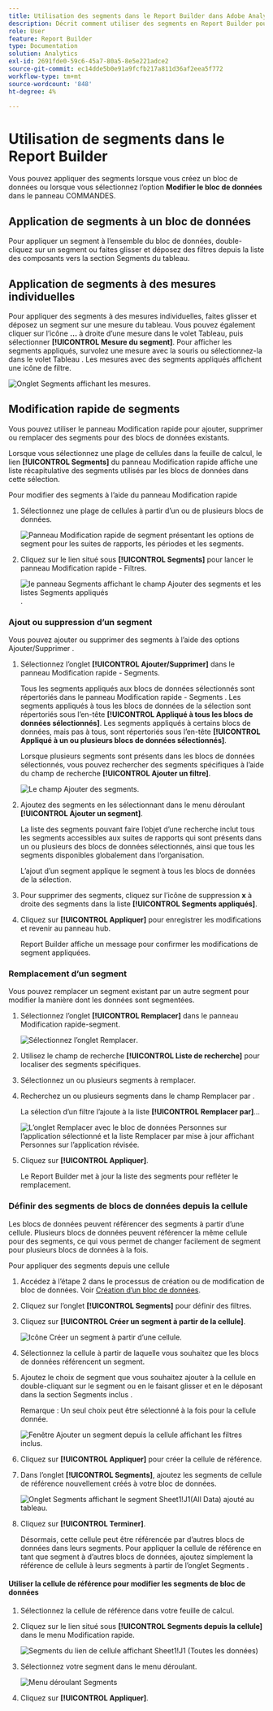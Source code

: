 ```yaml
---
title: Utilisation des segments dans le Report Builder dans Adobe Analytics
description: Décrit comment utiliser des segments en Report Builder pour Adobe Analytics
role: User
feature: Report Builder
type: Documentation
solution: Analytics
exl-id: 2691fde0-59c6-45a7-80a5-8e5e221adce2
source-git-commit: ec14dde5b0e91a9fcfb217a811d36af2eea5f772
workflow-type: tm+mt
source-wordcount: '848'
ht-degree: 4%

---
```


# Utilisation de segments dans le Report Builder

Vous pouvez appliquer des segments lorsque vous créez un bloc de données ou lorsque vous sélectionnez l’option **Modifier le bloc de données** dans le panneau COMMANDES.

## Application de segments à un bloc de données

Pour appliquer un segment à l’ensemble du bloc de données, double-cliquez sur un segment ou faites glisser et déposez des filtres depuis la liste des composants vers la section Segments du tableau.

## Application de segments à des mesures individuelles

Pour appliquer des segments à des mesures individuelles, faites glisser et déposez un segment sur une mesure du tableau. Vous pouvez également cliquer sur l’icône **...** à droite d’une mesure dans le volet Tableau, puis sélectionner **[!UICONTROL Mesure du segment]**. Pour afficher les segments appliqués, survolez une mesure avec la souris ou sélectionnez-la dans le volet Tableau . Les mesures avec des segments appliqués affichent une icône de filtre.

![Onglet Segments affichant les mesures.](./assets/filter_by.png)

## Modification rapide de segments

Vous pouvez utiliser le panneau Modification rapide pour ajouter, supprimer ou remplacer des segments pour des blocs de données existants.

Lorsque vous sélectionnez une plage de cellules dans la feuille de calcul, le lien **[!UICONTROL Segments]** du panneau Modification rapide affiche une liste récapitulative des segments utilisés par les blocs de données dans cette sélection.

Pour modifier des segments à l’aide du panneau Modification rapide

1. Sélectionnez une plage de cellules à partir dʼun ou de plusieurs blocs de données.

   ![Panneau Modification rapide de segment présentant les options de segment pour les suites de rapports, les périodes et les segments.](./assets/select_multiple_dbs.png)

1. Cliquez sur le lien situé sous **[!UICONTROL Segments]** pour lancer le panneau Modification rapide - Filtres.

   ![le panneau Segments affichant le champ Ajouter des segments et les listes Segments appliqués ](./assets/quick_edit_filters.png).

### Ajout ou suppression d’un segment

Vous pouvez ajouter ou supprimer des segments à l’aide des options Ajouter/Supprimer .

1. Sélectionnez l’onglet **[!UICONTROL Ajouter/Supprimer]** dans le panneau Modification rapide - Segments.

   Tous les segments appliqués aux blocs de données sélectionnés sont répertoriés dans le panneau Modification rapide - Segments . Les segments appliqués à tous les blocs de données de la sélection sont répertoriés sous l’en-tête **[!UICONTROL Appliqué à tous les blocs de données sélectionnés]**. Les segments appliqués à certains blocs de données, mais pas à tous, sont répertoriés sous l’en-tête **[!UICONTROL Appliqué à un ou plusieurs blocs de données sélectionnés]**.

   Lorsque plusieurs segments sont présents dans les blocs de données sélectionnés, vous pouvez rechercher des segments spécifiques à l’aide du champ de recherche **[!UICONTROL Ajouter un filtre]**.

   ![Le champ Ajouter des segments.](./assets/add_filter.png)

1. Ajoutez des segments en les sélectionnant dans le menu déroulant **[!UICONTROL Ajouter un segment]**.

   La liste des segments pouvant faire l’objet d’une recherche inclut tous les segments accessibles aux suites de rapports qui sont présents dans un ou plusieurs des blocs de données sélectionnés, ainsi que tous les segments disponibles globalement dans l’organisation.

   L’ajout d’un segment applique le segment à tous les blocs de données de la sélection.

1. Pour supprimer des segments, cliquez sur l’icône de suppression **x** à droite des segments dans la liste **[!UICONTROL Segments appliqués]**.

1. Cliquez sur **[!UICONTROL Appliquer]** pour enregistrer les modifications et revenir au panneau hub.

   Report Builder affiche un message pour confirmer les modifications de segment appliquées.

### Remplacement d’un segment

Vous pouvez remplacer un segment existant par un autre segment pour modifier la manière dont les données sont segmentées.

1. Sélectionnez l’onglet **[!UICONTROL Remplacer]** dans le panneau Modification rapide-segment.

   ![Sélectionnez l’onglet Remplacer](./assets/replace_filter.png).

1. Utilisez le champ de recherche **[!UICONTROL Liste de recherche]** pour localiser des segments spécifiques.

1. Sélectionnez un ou plusieurs segments à remplacer.

1. Recherchez un ou plusieurs segments dans le champ Remplacer par .

   La sélection dʼun filtre lʼajoute à la liste **[!UICONTROL Remplacer par]**...

   ![L’onglet Remplacer avec le bloc de données Personnes sur l’application sélectionné et la liste Remplacer par mise à jour affichant Personnes sur l’application révisée.](./assets/replace_screen_new.png)

1. Cliquez sur **[!UICONTROL Appliquer]**.

   Le Report Builder met à jour la liste des segments pour refléter le remplacement.

### Définir des segments de blocs de données depuis la cellule

Les blocs de données peuvent référencer des segments à partir d’une cellule. Plusieurs blocs de données peuvent référencer la même cellule pour des segments, ce qui vous permet de changer facilement de segment pour plusieurs blocs de données à la fois.

Pour appliquer des segments depuis une cellule

1. Accédez à l’étape 2 dans le processus de création ou de modification de bloc de données. Voir [Création d’un bloc de données](./create-a-data-block.md).
1. Cliquez sur l’onglet **[!UICONTROL Segments]** pour définir des filtres.
1. Cliquez sur **[!UICONTROL Créer un segment à partir de la cellule]**.

   ![Icône Créer un segment à partir d’une cellule.](./assets/create-filter-from-cell.png)

1. Sélectionnez la cellule à partir de laquelle vous souhaitez que les blocs de données référencent un segment.

1. Ajoutez le choix de segment que vous souhaitez ajouter à la cellule en double-cliquant sur le segment ou en le faisant glisser et en le déposant dans la section Segments inclus .

   Remarque : Un seul choix peut être sélectionné à la fois pour la cellule donnée.

   ![Fenêtre Ajouter un segment depuis la cellule affichant les filtres inclus.](./assets/select-filters.png)

1. Cliquez sur **[!UICONTROL Appliquer]** pour créer la cellule de référence.

1. Dans l’onglet **[!UICONTROL Segments]**, ajoutez les segments de cellule de référence nouvellement créés à votre bloc de données.

   ![Onglet Segments affichant le segment Sheet1!J1(All Data) ajouté au tableau.](./assets/reference-cell-filter.png)

1. Cliquez sur **[!UICONTROL Terminer]**.

   Désormais, cette cellule peut être référencée par d’autres blocs de données dans leurs segments. Pour appliquer la cellule de référence en tant que segment à d’autres blocs de données, ajoutez simplement la référence de cellule à leurs segments à partir de l’onglet Segments .

#### Utiliser la cellule de référence pour modifier les segments de bloc de données

1. Sélectionnez la cellule de référence dans votre feuille de calcul.

1. Cliquez sur le lien situé sous **[!UICONTROL Segments depuis la cellule]** dans le menu Modification rapide.

   ![Segments du lien de cellule affichant Sheet1!J1 (Toutes les données)](./assets/filters-from-cell-link.png)

1. Sélectionnez votre segment dans le menu déroulant.

   ![Menu déroulant Segments](./assets/filter-drop-down.png)

1. Cliquez sur **[!UICONTROL Appliquer]**.
